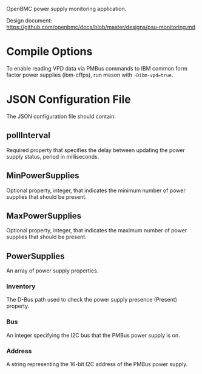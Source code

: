 OpenBMC power supply monitoring application.

Design document: https://github.com/openbmc/docs/blob/master/designs/psu-monitoring.md

# Compile Options

To enable reading VPD data via PMBus commands to IBM common form factor
power supplies (ibm-cffps), run meson with `-Dibm-vpd=true`.

# JSON Configuration File

The JSON configuration file should contain:

## pollInterval
Required property that specifies the delay between updating the power supply 
status, period in milliseconds.

## MinPowerSupplies
Optional property, integer, that indicates the minimum number of power supplies
that should be present.

## MaxPowerSupplies
Optional property, integer, that indicates the maximum number of power supplies
that should be present.

## PowerSupplies
An array of power supply properties.

### Inventory
The D-Bus path used to check the power supply presence (Present) property.

### Bus
An integer specifying the I2C bus that the PMBus power supply is on.

### Address
A string representing the 16-bit I2C address of the PMBus power supply.

